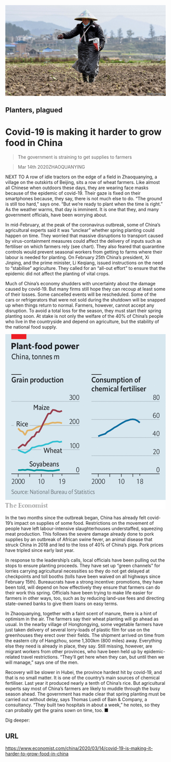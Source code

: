 ![](./images/20200314_CNP501.jpg)

## Planters, plagued

# Covid-19 is making it harder to grow food in China

> The government is straining to get supplies to farmers

> Mar 14th 2020ZHAOQUANYING

NEXT TO A row of idle tractors on the edge of a field in Zhaoquanying, a village on the outskirts of Beijing, sits a row of wheat farmers. Like almost all Chinese when outdoors these days, they are wearing face masks because of the epidemic of covid-19. Their gaze is fixed on their smartphones because, they say, there is not much else to do. “The ground is still too hard,” says one. “But we’re ready to plant when the time is right.” As the weather warms, that day is imminent. It is one that they, and many government officials, have been worrying about.

In mid-February, at the peak of the coronavirus outbreak, some of China’s agricultural experts said it was “unclear” whether spring planting could happen on time. They worried that massive disruptions to transport caused by virus-containment measures could affect the delivery of inputs such as fertiliser on which farmers rely (see chart). They also feared that quarantine controls would prevent seasonal workers from getting to farms where their labour is needed for planting. On February 25th China’s president, Xi Jinping, and the prime minister, Li Keqiang, issued instructions on the need to “stabilise” agriculture. They called for an “all-out effort” to ensure that the epidemic did not affect the planting of vital crops.

Much of China’s economy shudders with uncertainty about the damage caused by covid-19. But many firms still hope they can recoup at least some of their losses. Some cancelled events will be rescheduled. Some of the cars or refrigerators that were not sold during the shutdown will be snapped up when things return to normal. Farmers, however, cannot accept any disruption. To avoid a total loss for the season, they must start their spring planting soon. At stake is not only the welfare of the 40% of China’s people who live in the countryside and depend on agriculture, but the stability of the national food supply.

![](./images/20200314_CNC662.png)

In the two months since the outbreak began, China has already felt covid-19’s impact on supplies of some food. Restrictions on the movement of people have left labour-intensive slaughterhouses understaffed, squeezing meat production. This follows the severe damage already done to pork supplies by an outbreak of African swine fever, an animal disease that struck China in 2018 and led to the loss of 40% of China’s pigs. Pork prices have tripled since early last year.

In response to the leadership’s calls, local officials have been pulling out the stops to ensure planting proceeds. They have set up “green channels” for lorries carrying agricultural necessities so they do not get delayed at checkpoints and toll booths (tolls have been waived on all highways since February 15th). Bureaucrats have a strong incentive: promotions, they have been told, will depend on how effectively they ensure that farmers can do their work this spring. Officials have been trying to make life easier for farmers in other ways, too, such as by reducing land-use fees and directing state-owned banks to give them loans on easy terms.

In Zhaoquanying, together with a faint scent of manure, there is a hint of optimism in the air. The farmers say their wheat planting will go ahead as usual. In the nearby village of Hongtongying, some vegetable farmers have just taken delivery of several lorry-loads of plastic film for use on the greenhouses they erect over their fields. The shipment arrived on time from the eastern city of Hangzhou, some 1,300km (800 miles) away. Everything else they need is already in place, they say. Still missing, however, are migrant workers from other provinces, who have been held up by epidemic-related travel restrictions. “They’ll get here when they can, but until then we will manage,” says one of the men.

Recovery will be slower in Hubei, the province hardest hit by covid-19, and that is no small matter. It is one of the country’s main sources of chemical fertiliser. Last year it produced nearly a tenth of China’s rice. But agricultural experts say most of China’s farmers are likely to muddle through the busy season ahead. The government has made clear that spring planting must be carried out without delay, says Thomas Luedi of Bain & Company, a consultancy. “They built two hospitals in about a week,” he notes, so they can probably get the grains sown on time, too. ■

Dig deeper:

## URL

https://www.economist.com/china/2020/03/14/covid-19-is-making-it-harder-to-grow-food-in-china
